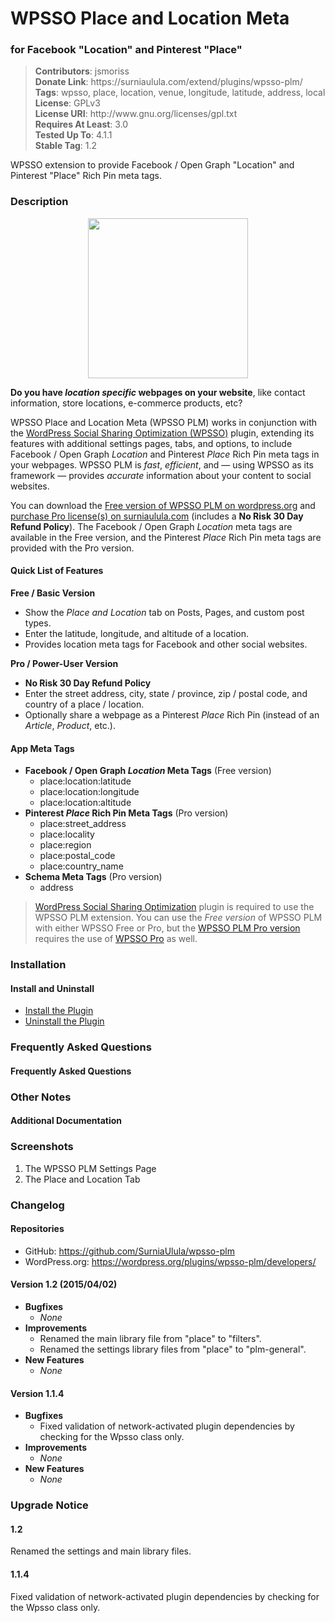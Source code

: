 <h1>WPSSO Place and Location Meta</h1><h3>for Facebook "Location" and Pinterest "Place"</h3>

<blockquote>
<strong>Contributors</strong>: jsmoriss<br/>
<strong>Donate Link</strong>: https://surniaulula.com/extend/plugins/wpsso-plm/<br/>
<strong>Tags</strong>: wpsso, place, location, venue, longitude, latitude, address, local<br/>
<strong>License</strong>: GPLv3<br/>
<strong>License URI</strong>: http://www.gnu.org/licenses/gpl.txt<br/>
<strong>Requires At Least</strong>: 3.0<br/>
<strong>Tested Up To</strong>: 4.1.1<br/>
<strong>Stable Tag</strong>: 1.2<br/>
</blockquote>

<p>

WPSSO extension to provide Facebook / Open Graph "Location" and Pinterest "Place" Rich Pin meta tags.

</p>

<h3>Description</h3>

<p align="center"><img src="https://surniaulula.github.io/wpsso-plm/assets/icon-256x256.png" width="256" height="256" /></p>
<p><strong>Do you have <em>location specific</em> webpages on your website</strong>, like contact information, store locations, e-commerce products, etc?</p>

<p>WPSSO Place and Location Meta (WPSSO PLM) works in conjunction with the <a href="https://wordpress.org/plugins/wpsso/">WordPress Social Sharing Optimization (WPSSO)</a> plugin, extending its features with additional settings pages, tabs, and options, to include Facebook / Open Graph <em>Location</em> and Pinterest <em>Place</em> Rich Pin meta tags in your webpages. WPSSO PLM is <em>fast</em>, <em>efficient</em>, and &mdash; using WPSSO as its framework &mdash; provides <em>accurate</em> information about your content to social websites.</p>

<p>You can download the <a href="https://wordpress.org/plugins/wpsso-plm/">Free version of WPSSO PLM on wordpress.org</a> and <a href="(http://surniaulula.com/extend/plugins/wpsso-plm/">purchase Pro license(s) on surniaulula.com</a> (includes a <strong>No Risk 30 Day Refund Policy</strong>). The Facebook / Open Graph <em>Location</em> meta tags are available in the Free version, and the Pinterest <em>Place</em> Rich Pin meta tags are provided with the Pro version.</p>

<h4>Quick List of Features</h4>

**Free / Basic Version**

* Show the *Place and Location* tab on Posts, Pages, and custom post types.
* Enter the latitude, longitude, and altitude of a location.
* Provides location meta tags for Facebook and other social websites.

**Pro / Power-User Version**

* **No Risk 30 Day Refund Policy**
* Enter the street address, city, state / province, zip / postal code, and country of a place / location.
* Optionally share a webpage as a Pinterest *Place* Rich Pin (instead of an *Article*, *Product*, etc.).

<h4>App Meta Tags</h4>

<ul>
<li><strong>Facebook / Open Graph <em>Location</em> Meta Tags</strong> (Free version)
	<ul>
	<li>place:location:latitude</li>
	<li>place:location:longitude</li>
	<li>place:location:altitude</li>
	</ul>
</li>
<li><strong>Pinterest <em>Place</em> Rich Pin Meta Tags</strong> (Pro version)
	<ul>
	<li>place:street_address</li>
	<li>place:locality</li>
	<li>place:region</li>
	<li>place:postal_code</li>
	<li>place:country_name</li>
	</ul>
</li>
<li><strong>Schema Meta Tags</strong> (Pro version)
	<ul>
        <li>address</li>
	</ul>
</li>
</ul>

<blockquote>
<p><a href="https://wordpress.org/plugins/wpsso/">WordPress Social Sharing Optimization</a> plugin is required to use the WPSSO PLM extension. You can use the <em>Free version</em> of WPSSO PLM with either WPSSO Free or Pro, but the <a href="http://surniaulula.com/extend/plugins/wpsso-plm/">WPSSO PLM Pro version</a> requires the use of <a href="http://surniaulula.com/extend/plugins/wpsso/">WPSSO Pro</a></strong> as well.</p>
</blockquote>

<h3>Installation</h3>

<h4>Install and Uninstall</h4>

<ul>
	<li><a href="http://surniaulula.com/codex/plugins/wpsso-plm/installation/install-the-plugin/">Install the Plugin</a></li>
	<li><a href="http://surniaulula.com/codex/plugins/wpsso-plm/installation/uninstall-the-plugin/">Uninstall the Plugin</a></li>
</ul>

<h3>Frequently Asked Questions</h3>

<h4>Frequently Asked Questions</h4>

<h3>Other Notes</h3>

<h4>Additional Documentation</h4>

<h3>Screenshots</h3>

01. The WPSSO PLM Settings Page
02. The Place and Location Tab

<h3>Changelog</h3>

<h4>Repositories</h4>

* GitHub: https://github.com/SurniaUlula/wpsso-plm
* WordPress.org: https://wordpress.org/plugins/wpsso-plm/developers/

<h4>Version 1.2 (2015/04/02)</h4>

* **Bugfixes**
	* *None*
* **Improvements**
	* Renamed the main library file from "place" to "filters".
	* Renamed the settings library files from "place" to "plm-general".
* **New Features**
	* *None*

<h4>Version 1.1.4</h4>

* **Bugfixes**
	* Fixed validation of network-activated plugin dependencies by checking for the Wpsso class only.
* **Improvements**
	* *None*
* **New Features**
	* *None*

<h3>Upgrade Notice</h3>

<h4>1.2</h4>

Renamed the settings and main library files.

<h4>1.1.4</h4>

Fixed validation of network-activated plugin dependencies by checking for the Wpsso class only.

